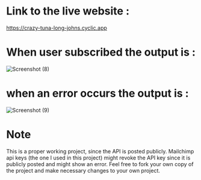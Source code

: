 # Link to the live website :
https://crazy-tuna-long-johns.cyclic.app
# When user subscribed the output is :
![Screenshot (8)](https://github.com/harshabapatla/Newsletter-signuo/assets/37333062/f628bbf4-92aa-43f1-9305-39b2a19e082f)
# when an error occurs the output is :
![Screenshot (9)](https://github.com/harshabapatla/Newsletter-signuo/assets/37333062/ea37340b-708e-420e-a07b-8a278dea5cf3)

# Note
This is a proper working project, since the API is posted publicly. 
Mailchimp api keys (the one I used in this project) might revoke the API key since it is publicly posted and might show an error.
Feel free to fork your own copy of the project and make necessary changes to your own project.

